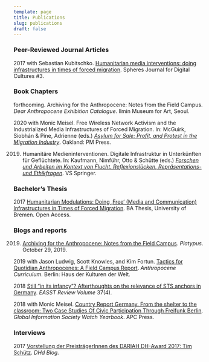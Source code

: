 ```yaml
---
template: page
title: Publications
slug: publications
draft: false
---
```

### Peer-Reviewed Journal Articles

2017 with Sebastian Kubitschko. [Humanitarian media interventions: doing infrastructures in times of forced migration](http://spheres-journal.org/humanitarian-media-intervention-infrastructuring-in-times-of-forced-migration/). Spheres Journal for Digital Cultures #3.

### Book Chapters

forthcoming. Archiving for the Anthropocene: Notes from the Field Campus. *Dear Anthropocene Exhibition Catalogue*. Ilmin Museum for Art, Seoul.

2020 with Monic Meisel. Free Wireless Network Activism and the Industrialized Media Infrastructures of Forced Migration. In: McGuirk, Siobhán & Pine, Adrienne (eds.) *[Asylum for Sale: Profit, and Protest in the Migration Industry](http://asylum%20for%20sale:%20Profit%20and%20Protest%20in%20the%20Migration%20Industry/)*. Oakland: PM Press.

2019. Humanitäre Medieninterventionen. Digitale Infrastruktur in Unterkünften für Geflüchtete. In: Kaufmann, Nimführ, Otto & Schütte (eds.) *[Forschen und Arbeiten im Kontext von Flucht. Reflexionslücken, Repräsentations- und Ethikfragen](https://www.springer.com/de/book/9783658283797#aboutBook)*. VS Springer.

### Bachelor’s Thesis

2017 [Humanitarian Modulations: Doing ‚Free‘ (Media and Communication) Infrastructures in Times of Forced Migration](http://nbn-resolving.de/urn:nbn:de:gbv:46-00106066-16). BA Thesis, University of Bremen. Open Access.

### Blogs and reports

2019. [Archiving for the Anthropocene: Notes from the Field Campus](http://blog.castac.org/2019/10/archiving-for-the-anthropocene-notes-from-the-field-campus/?fbclid=IwAR1GrKndGBMAFlnxyf_00WLlp6UlR7C75oZfxBdGMA7r4JucU9k-occwE1I). *Platypus*. October 29, 2019.

2019 with Jason Ludwig, Scott Knowles, and Kim Fortun. [Tactics for Quotidian Anthropocenes: A Field Campus Report](https://www.anthropocene-curriculum.org/pages/root/related-projects/mississippi-an-anthropocene-river/river-school/tactics-for-quotidian-anthropocenes/?fbclid=IwAR0Sd6zUZPTGqsoqjFkEhPpEtPyqS25u0rlh_-QxR2mQwZoe9CfBfnqcVUI). *Anthropocene Curriculum*. Berlin: Haus der Kulturen der Welt.

2018 [Still “in its infancy”? Afterthoughts on the relevance of STS anchors in Germany](https://easst.net/article/still-in-its-infancy-afterthoughts-on-the-relevance-of-sts-anchors-in-germany/). *EASST Review Volume* 37(4)*.*

2018 with Monic Meisel. [Country Report Germany. From the shelter to the classroom: Two Case Studies Of Civic Participation Through Freifunk Berlin](https://giswatch.org/sites/default/files/gw2018_germany_0.pdf). *Global Information Society Watch Yearbook*. APC Press.

### Interviews

2017 [Vorstellung der PreisträgerInnen des DARIAH DH-Award 2017: Tim Schütz](https://dhd-blog.org/?p=8009). *DHd Blog.*